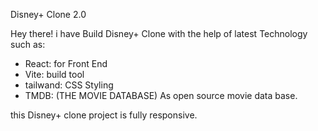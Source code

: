 Disney+ Clone 2.0

Hey there! i have Build Disney+ Clone with the help of latest Technology such as:

* React: for Front End
* Vite: build tool
* tailwand: CSS Styling
* TMDB: (THE MOVIE DATABASE) As open source movie data base.


this Disney+ clone project is fully responsive.
